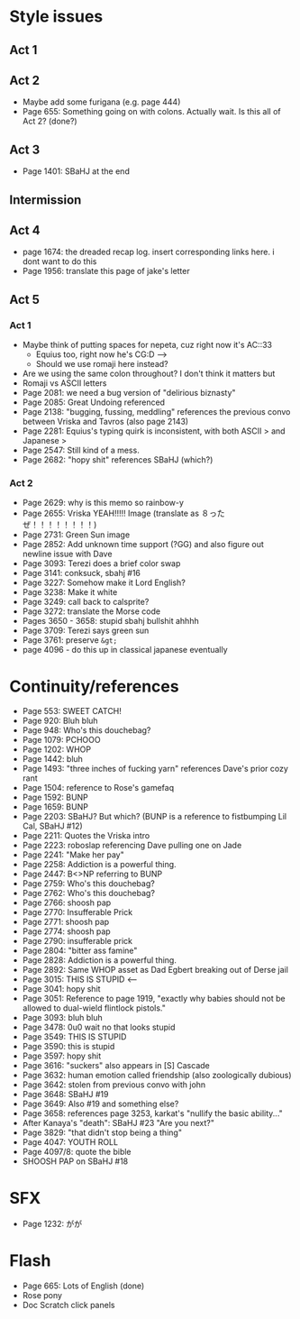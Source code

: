 # Style issues
## Act 1
## Act 2
* Maybe add some furigana (e.g. page 444)
* Page 655: Something going on with colons. Actually wait. Is this all of Act 2? (done?)
## Act 3
* Page 1401: SBaHJ at the end
## Intermission
## Act 4
* page 1674: the dreaded recap log. insert corresponding links here. i dont want to do this
* Page 1956: translate this page of jake's letter
## Act 5 
### Act 1
* Maybe think of putting spaces for nepeta, cuz right now it's AC::33
    * Equius too, right now he's CG:D -->
    * Should we use romaji here instead?
* Are we using the same colon throughout? I don't think it matters but
* Romaji vs ASCII letters
* Page 2081: we need a bug version of "delirious biznasty"
* Page 2085: Great Undoing referenced
* Page 2138: "bugging, fussing, meddling" references the previous convo between Vriska and Tavros (also page 2143)
* Page 2281: Equius's typing quirk is inconsistent, with both ASCII > and Japanese >
* Page 2547: Still kind of a mess. 
* Page 2682: "hopy shit" references SBaHJ (which?)
### Act 2
* Page 2629: why is this memo so rainbow-y
* Page 2655: Vriska YEAH!!!!! Image (translate as ８ったぜ！！！！！！！！)
* Page 2731: Green Sun image
* Page 2852: Add unknown time support (?GG) and also figure out newline issue with Dave
* Page 3093: Terezi does a brief color swap
* Page 3141: conksuck, sbahj #16
* Page 3227: Somehow make it Lord English?
* Page 3238: Make it white
* Page 3249: call back to calsprite?
* Page 3272: translate the Morse code
* Pages 3650 - 3658: stupid sbahj bullshit ahhhh
* Page 3709: Terezi says green sun
* Page 3761: preserve `&gt;`
* page 4096 - do this up in classical japanese eventually

# Continuity/references
* Page 553: SWEET CATCH!
* Page 920: Bluh bluh
* Page 948: Who's this douchebag?
* Page 1079: PCHOOO
* Page 1202: WHOP
* Page 1442: bluh
* Page 1493: "three inches of fucking yarn" references Dave's prior cozy rant
* Page 1504: reference to Rose's gamefaq
* Page 1592: BUNP
* Page 1659: BUNP
* Page 2203: SBaHJ? But which? (BUNP is a reference to fistbumping Lil Cal, SBaHJ #12)
* Page 2211: Quotes the Vriska intro
* Page 2223: roboslap referencing Dave pulling one on Jade
* Page 2241: "Make her pay"
* Page 2258: Addiction is a powerful thing.
* Page 2447: B<>NP referring to BUNP
* Page 2759: Who's this douchebag?
* Page 2762: Who's this douchebag?
* Page 2766: shoosh pap
* Page 2770: Insufferable Prick
* Page 2771: shoosh pap
* Page 2774: shoosh pap
* Page 2790: insufferable prick
* Page 2804: "bitter ass famine"
* Page 2828: Addiction is a powerful thing.
* Page 2892: Same WHOP asset as Dad Egbert breaking out of Derse jail
* Page 3015: THIS IS STUPID <--
* Page 3041: hopy shit
* Page 3051: Reference to page 1919, "exactly why babies should not be allowed to dual-wield flintlock pistols."
* Page 3093: bluh bluh
* Page 3478: 0u0 wait no that looks stupid
* Page 3549: THIS IS STUPID
* Page 3590: this is stupid
* Page 3597: hopy shit
* Page 3616: "suckers" also appears in [S] Cascade
* Page 3632: human emotion called friendship (also zoologically dubious)
* Page 3642: stolen from previous convo with john
* Page 3648: SBaHJ #19
* Page 3649: Also #19 and something else?
* Page 3658: references page 3253, karkat's "nullify the basic ability..."
* After Kanaya's "death": SBaHJ #23 "Are you next?"
* Page 3829: "that didn't stop being a thing"
* Page 4047: YOUTH ROLL
* Page 4097/8: quote the bible
* SHOOSH PAP on SBaHJ #18

# SFX
* Page 1232: がが

# Flash 
* Page 665: Lots of English (done)
* Rose pony
* Doc Scratch click panels
